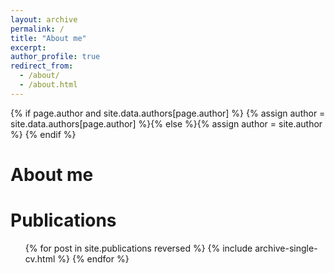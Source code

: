 ```yaml
---
layout: archive
permalink: /
title: "About me"
excerpt:
author_profile: true
redirect_from: 
  - /about/
  - /about.html
---
```

{% if page.author and site.data.authors[page.author] %}
  {% assign author = site.data.authors[page.author] %}{% else %}{% assign author = site.author %}
{% endif %}

About me
======


Publications
======
  <ul>{% for post in site.publications reversed %}
    {% include archive-single-cv.html %}
  {% endfor %}</ul>
